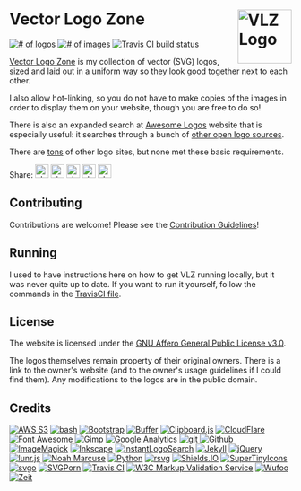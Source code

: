 
# Vector Logo Zone [<img alt="VLZ Logo" src="https://www.vectorlogo.zone/logos/vectorlogozone/vectorlogozone-tile.svg" height="96" align="right"/>](https://www.vectorlogo.zone)

[![# of logos](https://img.shields.io/badge/dynamic/json.svg?label=logos&url=https%3A%2F%2Fwww.vectorlogo.zone%2Fstatus.json&query=%24.pages)](https://www.vectorlogo.zone/logos/index.html)
[![# of images](https://img.shields.io/badge/dynamic/json.svg?label=images&url=https%3A%2F%2Fwww.vectorlogo.zone%2Fstatus.json&query=%24.images)](https://www.vectorlogo.zone/logos/index.html)
[![Travis CI build status](https://img.shields.io/travis/VectorLogoZone/vectorlogozone.svg)](https://travis-ci.org/VectorLogoZone/vectorlogozone)

<!--
[![AGPL 3+](https://img.shields.io/github/license/VectorLogoZone/vectorlogozone.svg)](LICENSE.txt)
![Github watchers](https://img.shields.io/github/watchers/VectorLogoZone/vectorlogozone.svg?style=social)
![Github stars](https://img.shields.io/github/stars/VectorLogoZone/vectorlogozone.svg?style=social)
-->

[Vector Logo Zone](https://www.vectorlogo.zone/) is my collection of vector (SVG) logos, sized and laid out in a uniform way so they look
good together next to each other.

I also allow hot-linking, so you do not have to make copies of the images in order to display them on your website, though you are free to do so!

There is also an expanded search at [Awesome Logos](https://www.awesomelogos.org/?q=s) website that is especially useful: it searches through a bunch of [other open logo sources](https://www.awesomelogos.org/awesome/index.html).

There are [tons](https://www.awesomelogos.org/not-awesome/index.html) of other logo sites, but none met these basic requirements.

Share:
<a href="https://simpleshare.io/go?site=facebook&amp;url=https%3A%2F%2Fwww.vectorlogo.zone%2F&amp;text=Vector+Logo+Zone&amp;ga=UA-328425-25" rel="nofollow"><img alt="share on facebook" src="https://www.vectorlogo.zone/logos/facebook/facebook-tile.svg" height="24" /></a>
<a href="https://simpleshare.io/go?site=hn&amp;url=https%3A%2F%2Fwww.vectorlogo.zone%2F&amp;text=Vector+Logo+Zone&amp;ga=UA-328425-25" rel="nofollow"><img alt="share on hacker news" src="https://www.vectorlogo.zone/logos/ycombinator/ycombinator-tile.svg" height="24" /></a>
<a href="https://simpleshare.io/go?site=pinboard&amp;url=https%3A%2F%2Fwww.vectorlogo.zone%2F&amp;text=Vector+Logo+Zone&amp;ga=UA-328425-25" rel="nofollow"><img alt="share on pinboard" src="https://www.vectorlogo.zone/logos/pinboard/pinboard-tile.svg" height="24" /></a>
<a href="https://simpleshare.io/go?site=reddit&amp;url=https%3A%2F%2Fwww.vectorlogo.zone%2F&amp;text=Vector+Logo+Zone&amp;ga=UA-328425-25" rel="nofollow"><img alt="share on reddit" src="https://www.vectorlogo.zone/logos/reddit/reddit-tile.svg" height="24" /></a>
<a href="https://simpleshare.io/go?site=twitter&amp;url=https%3A%2F%2Fwww.vectorlogo.zone%2F&amp;text=Vector+Logo+Zone&amp;ga=UA-328425-25" rel="nofollow"><img alt="share on twitter" src="https://www.vectorlogo.zone/logos/twitter/twitter-tile.svg" height="24" /></a>

## Contributing

Contributions are welcome!  Please see the [Contribution Guidelines](https://github.com/VectorLogoZone/vlz-contrib)!

## Running

I used to have instructions here on how to get VLZ running locally, but it was never quite up to date.  If you want to run it yourself,
follow the commands in the [TravisCI file](.travis.yml).

## License

The website is licensed under the [GNU Affero General Public License v3.0](LICENSE.txt).

The logos themselves remain property of their original owners. There is a link to the owner's website (and to the owner's usage guidelines if I could find them).  Any
modifications to the logos are in the public domain.

## Credits

[![AWS S3](https://www.vectorlogo.zone/logos/amazon_aws/amazon_aws-ar21.svg)](https://aws.amazon.com/ "Hosting")
[![bash](https://www.vectorlogo.zone/logos/gnu_bash/gnu_bash-ar21.svg)](https://www.gnu.org/software/bash/ "scripting")
[![Bootstrap](https://www.vectorlogo.zone/logos/getbootstrap/getbootstrap-ar21.svg)](http://getbootstrap.com/ "HTML/CSS Framework")
[![Buffer](https://www.vectorlogo.zone/logos/buffer/buffer-ar21.svg)](https://www.buffer.com/ "Social media posting")
[![Clipboard.js](https://www.vectorlogo.zone/logos/clipboardjs/clipboardjs-ar21.svg)](https://clipboardjs.com/ "Copy to clipboard functionality")
[![CloudFlare](https://www.vectorlogo.zone/logos/cloudflare/cloudflare-ar21.svg)](https://www.cloudflare.com/ "CDN")
[![Font Awesome](https://www.vectorlogo.zone/logos/font-awesome/font-awesome-ar21.svg)](https://fortawesome.github.io/Font-Awesome/ "Icon font")
[![Gimp](https://www.vectorlogo.zone/logos/gimp/gimp-ar21.svg)](http://www.gimp.org/ "Raster graphics editor")
[![Google Analytics](https://www.vectorlogo.zone/logos/google_analytics/google_analytics-ar21.svg)](http://www.google.com/analytics/ "Analytics")
[![git](https://www.vectorlogo.zone/logos/git-scm/git-scm-ar21.svg)](https://git-scm.com/ "Version control")
[![Github](https://www.vectorlogo.zone/logos/github/github-ar21.svg)](https://www.github.com/ "git hosting")
[![ImageMagick](https://www.vectorlogo.zone/logos/imagemagick/imagemagick-ar21.svg)](https://www.imagemagick.org/ "Image manipulation")
[![Inkscape](https://www.vectorlogo.zone/logos/inkscape/inkscape-ar21.svg)](https://inkscape.org/ "SVG Editor")
[![InstantLogoSearch](https://www.vectorlogo.zone/logos/instantlogosearch/instantlogosearch-ar21.svg)](https://www.instantlogosearch.com/ "Logos")
[![Jekyll](https://www.vectorlogo.zone/logos/jekyllrb/jekyllrb-ar21.svg)](https://jekyllrb.com/ "Static site generator")
[![jQuery](https://www.vectorlogo.zone/logos/jquery/jquery-ar21.svg)](https://jquery.com/ "JavaScript library")
[![lunr.js](https://www.vectorlogo.zone/logos/lunrjs/lunrjs-ar21.svg)](https://lunrjs.com/ "Client-side search")
[![Noah Marcuse](https://www.vectorlogo.zone/logos/marcuse_ink/marcuse_ink-ar21.svg)](https://noah.marcuse.ink/ "Making logos!")
[![Python](https://www.vectorlogo.zone/logos/python/python-ar21.svg)](https://www.python.org/ "build-time scripts")
[![rsvg](https://www.vectorlogo.zone/logos/gnome/gnome-ar21.svg)](https://wiki.gnome.org/Projects/LibRsvg "build-time rasterization")
[![Shields.IO](https://www.vectorlogo.zone/logos/shieldsio/shieldsio-ar21.svg)](http://shields.io/ "README badges")
[![SuperTinyIcons](https://www.vectorlogo.zone/logos/supertinyicons/supertinyicons-ar21.svg)](https://github.com/edent/SuperTinyIcons "tile versions")
[![svgo](https://www.vectorlogo.zone/logos/svgo/svgo-ar21.svg)](https://www.github.com/svg/svgo "SVG optimization")
[![SVGPorn](https://www.vectorlogo.zone/logos/svgporn/svgporn-ar21.svg)](https://svgporn.com/ "Icon versions of various logos")
[![Travis CI](https://www.vectorlogo.zone/logos/travis-ci/travis-ci-ar21.svg)](https://travis-ci.org/ "Continuous integration and deployment")
[![W3C Markup Validation Service](https://www.vectorlogo.zone/logos/w3c_validator/w3c_validator-ar21.svg)](https://validator.w3.org/ "HTML file validation")
[![Wufoo](https://www.vectorlogo.zone/logos/wufoo/wufoo-ar21.svg)](http://www.wufoo.com/ "Contact form")
[![Zeit](https://www.vectorlogo.zone/logos/zeit/zeit-ar21.svg)](https://zeit.co/ "hosting for various helper websites")
